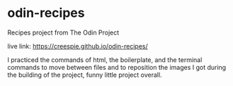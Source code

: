 # odin-recipes
Recipes project from The Odin Project


live link: https://creespie.github.io/odin-recipes/


I practiced the commands of html, the boilerplate, and the terminal commands to move between files and to reposition the images I got during the building of the project, funny little project overall.
